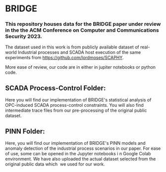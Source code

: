 # BRIDGE
### This repository houses data for the BRIDGE paper under review in the the ACM Conference on Computer and Communications Security 2023. 

The dataset used in this work is from publicly available dataset of real-world Industrial processes and SCADA host execution of the same experiments from https://github.com/lordmoses/SCAPHY.

More ease of review, our code are in either in jupiter notebooks or python code. 



## SCADA Process-Control Folder: 
Here you will find our implementation of BRIDGE's statistical analysis of OPC-induced SCADA process-control constraints. You will also find intermediate trace files from our pre-processing of the original public dataset.

## PINN Folder: 
Here, you will find our implementation of BRIDGE's PINN models and anomaly detection of the industrial process scenarios in our paper. For ease of use, some can be opened in the Jupyter notebooks i n Google Colab environment. We have also uploaded the actual dataset selected from the original public data which  we used for our work. 



